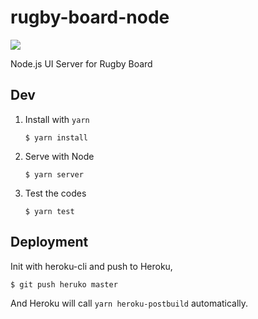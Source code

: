 # rugby-board-node

[![](https://api.travis-ci.org/rugby-board/rugby-board-node.svg?branch=master)](https://travis-ci.org/rugby-board/rugby-board-node)

Node.js UI Server for Rugby Board

## Dev

1. Install with `yarn`

	```
	$ yarn install
	```

2. Serve with Node

	```
	$ yarn server
	```

3. Test the codes

	```
	$ yarn test
	```

## Deployment

Init with heroku-cli and push to Heroku,

```
$ git push heruko master
```

And Heroku will call `yarn heroku-postbuild` automatically.
